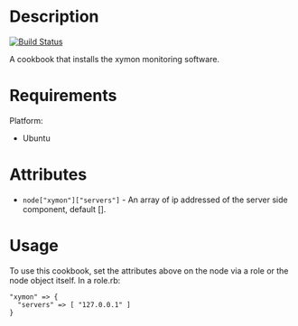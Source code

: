 Description
===========

[![Build Status](https://secure.travis-ci.org/realityforge/chef-xymon.png?branch=master)](http://travis-ci.org/realityforge/chef-xymon)

A cookbook that installs the xymon monitoring software.

Requirements
============

Platform:

* Ubuntu


Attributes
==========

* `node["xymon"]["servers"]` - An array of ip addressed of the server side component, default [].

Usage
=====

To use this cookbook, set the attributes above on the node via a role or the node object itself. In a role.rb:

    "xymon" => {
      "servers" => [ "127.0.0.1" ]
    }
